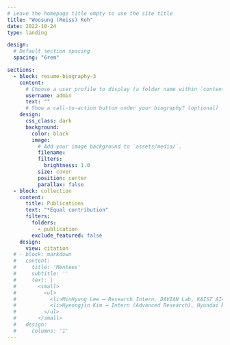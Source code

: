 ```yaml
---
# Leave the homepage title empty to use the site title
title: "Woosung (Reiss) Koh"
date: 2022-10-24
type: landing

design:
  # Default section spacing
  spacing: "6rem"

sections:
  - block: resume-biography-3
    content:
      # Choose a user profile to display (a folder name within `content/authors/`)
      username: admin
      text: ""
      # Show a call-to-action button under your biography? (optional)
    design:
      css_class: dark
      background:
        color: black
        image:
          # Add your image background to `assets/media/`.
          filename: 
          filters:
            brightness: 1.0
          size: cover
          position: center
          parallax: false
  - block: collection
    content:
      title: Publications
      text: "*Equal contribution"
      filters:
        folders:
          - publication
        exclude_featured: false
    design:
      view: citation
  # - block: markdown
  #   content:
  #     title: 'Mentees'
  #     subtitle: ''
  #     text: |
  #       <small>
  #         <ul>
  #           <li>MinHyung Lee ⟶ Research Intern, DAVIAN Lab, KAIST AI</li>
  #           <li>Hyeongjin Kim ⟶ Intern (Advanced Research), Hyundai Mobis ⟶ Research Intern, HOLI Lab, SNU</li>
  #         </ul>
  #       </small>
  #   design:
  #     columns: '1'
---
```

